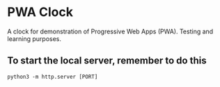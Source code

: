 # PWA Clock
A clock for demonstration of Progressive Web Apps (PWA). Testing and learning purposes.

## To start the local server, remember to do this
```
python3 -m http.server [PORT]
```
